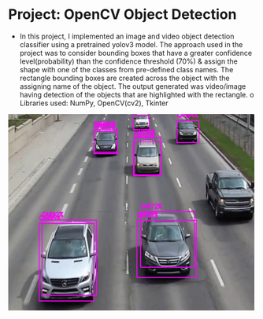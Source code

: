 # **Project: OpenCV Object Detection**

* In this project, I implemented an image and video object detection classifier using a pretrained yolov3 model. The approach used in the project was to consider bounding boxes that have a greater confidence level(probability) than the confidence threshold (70%) & assign the shape with one of the classes from pre-defined class names. The rectangle bounding boxes are created across the object with the assigning name of the object. The output generated was video/image having detection of the objects that are highlighted with the rectangle.
o	Libraries used: NumPy, OpenCV(cv2), Tkinter

<img src="https://github.com/bhatt-priyadutt/priyadutt-portfolio/blob/main/images/opencv.png" width=500px height=400px/>
